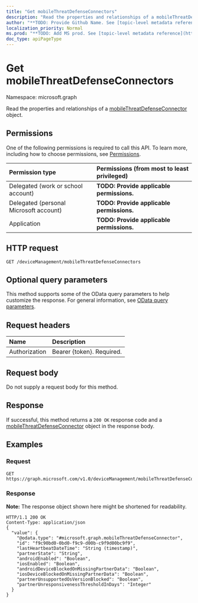 ```yaml
---
title: "Get mobileThreatDefenseConnectors"
description: "Read the properties and relationships of a mobileThreatDefenseConnector object."
author: "**TODO: Provide Github Name. See [topic-level metadata reference](https://msgo.azurewebsites.net/add/document/guidelines/metadata.html#topic-level-metadata)**"
localization_priority: Normal
ms.prod: "**TODO: Add MS prod. See [topic-level metadata reference](https://msgo.azurewebsites.net/add/document/guidelines/metadata.html#topic-level-metadata)**"
doc_type: apiPageType
---
```


# Get mobileThreatDefenseConnectors

Namespace: microsoft.graph

Read the properties and relationships of a [mobileThreatDefenseConnector](../resources/intune-mobilethreatdefenseconnector.md) object.

## Permissions
One of the following permissions is required to call this API. To learn more, including how to choose permissions, see [Permissions](/concepts/permissions-reference.md).

|Permission type|Permissions (from most to least privileged)|
|:---|:---|
|Delegated (work or school account)|**TODO: Provide applicable permissions.**|
|Delegated (personal Microsoft account)|**TODO: Provide applicable permissions.**|
|Application|**TODO: Provide applicable permissions.**|

## HTTP request

<!-- {
  "blockType": "ignored"
}
-->
``` http
GET /deviceManagement/mobileThreatDefenseConnectors
```

## Optional query parameters
This method supports some of the OData query parameters to help customize the response. For general information, see [OData query parameters](/graph/query-parameters).

## Request headers
|Name|Description|
|:---|:---|
|Authorization|Bearer {token}. Required.|

## Request body
Do not supply a request body for this method.

## Response

If successful, this method returns a `200 OK` response code and a [mobileThreatDefenseConnector](../resources/intune-mobilethreatdefenseconnector.md) object in the response body.

## Examples

### Request
<!-- {
  "blockType": "request",
  "name": "get_mobilethreatdefenseconnector"
}
-->
``` http
GET https://graph.microsoft.com/v1.0/deviceManagement/mobileThreatDefenseConnectors
```


### Response
**Note:** The response object shown here might be shortened for readability.
<!-- {
  "blockType": "response",
  "truncated": true,
  "@odata.type": "microsoft.graph.mobileThreatDefenseConnector"
}
-->
``` http
HTTP/1.1 200 OK
Content-Type: application/json
{
  "value": {
    "@odata.type": "#microsoft.graph.mobileThreatDefenseConnector",
    "id": "f9c90bd0-0bd0-f9c9-d00b-c9f9d00bc9f9",
    "lastHeartbeatDateTime": "String (timestamp)",
    "partnerState": "String",
    "androidEnabled": "Boolean",
    "iosEnabled": "Boolean",
    "androidDeviceBlockedOnMissingPartnerData": "Boolean",
    "iosDeviceBlockedOnMissingPartnerData": "Boolean",
    "partnerUnsupportedOsVersionBlocked": "Boolean",
    "partnerUnresponsivenessThresholdInDays": "Integer"
  }
}
```


